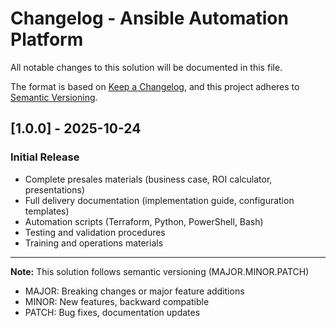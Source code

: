 # Changelog - Ansible Automation Platform

All notable changes to this solution will be documented in this file.

The format is based on [Keep a Changelog](https://keepachangelog.com/en/1.0.0/),
and this project adheres to [Semantic Versioning](https://semver.org/spec/v2.0.0.html).

## [1.0.0] - 2025-10-24

### Initial Release
- Complete presales materials (business case, ROI calculator, presentations)
- Full delivery documentation (implementation guide, configuration templates)
- Automation scripts (Terraform, Python, PowerShell, Bash)
- Testing and validation procedures
- Training and operations materials

---

**Note:** This solution follows semantic versioning (MAJOR.MINOR.PATCH)
- MAJOR: Breaking changes or major feature additions
- MINOR: New features, backward compatible
- PATCH: Bug fixes, documentation updates
